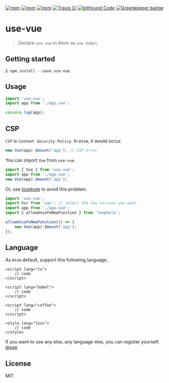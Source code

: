 [![npm](https://img.shields.io/npm/l/use-vue.svg?style=flat-square)](https://www.npmjs.org/package/use-vue)
[![npm](https://img.shields.io/npm/v/use-vue.svg?style=flat-square)](https://www.npmjs.org/package/use-vue)
[![npm](https://img.shields.io/npm/dm/use-vue.svg?style=flat-square)](https://www.npmjs.org/package/use-vue)
[![Travis CI](https://img.shields.io/travis/lixinliang/use-vue.svg?style=flat-square)](https://travis-ci.org/lixinliang/muse-vue)
[![bitHound Code](https://www.bithound.io/github/lixinliang/use-vue/badges/code.svg)](https://www.bithound.io/github/lixinliang/use-vue)
[![Greenkeeper badge](https://badges.greenkeeper.io/lixinliang/use-vue.svg)](https://greenkeeper.io/)

# use-vue

> Declare `use vue` in Atom as `use babel`.

## Getting started
```
$ npm install --save use-vue
```

## Usage

```js
import 'use-vue';
import app from './app.vue';

console.log(app);
```

## CSP

`CSP` is `Content Security Policy`. In `Atom`, it would occur.

```js
new Vue(app).$mount('app'); // CSP Error
```

You can import `Vue` from `use-vue`.

```js
import { Vue } from 'use-vue';
import app from './app.vue';
new Vue(app).$mount('app');
```

Or, use [loophole](https://www.npmjs.com/package/loophole) to avoid this problem.

```js
import 'use-vue';
import Vur from 'vue'; // select the Vue version you want.
import app from './app.vue';
import { allowUnsafeNewFunction } from 'loophole';

allowUnsafeNewFunction(() => {
    new Vue(app).$mount('app');
});
```

## Language

As `Atom` default, support this following language,

```vue
<script lang="ts">
    // code
</script>

<script lang="babel">
    // code
</script>

<script lang="coffee">
    // code
</script>

<style lang="less">
    // code
</style>
```

If you want to use any else, any language else, you can register yourself. [@see](https://github.com/lixinliang/require-extension-vue#loaderstyleregister)


## License

MIT
